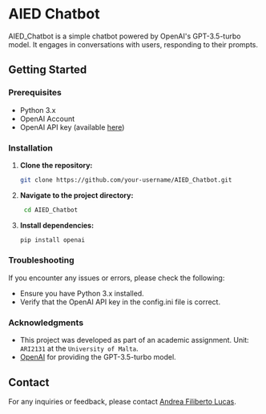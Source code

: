 # AIED Chatbot

AIED_Chatbot is a simple chatbot powered by OpenAI's GPT-3.5-turbo model. It engages in conversations with users, responding to their prompts.

## Getting Started

### Prerequisites

- Python 3.x
- OpenAI Account 
- OpenAI API key (available [here](https://platform.openai.com/api-keys))

### Installation

1. **Clone the repository:**

   ```bash
   git clone https://github.com/your-username/AIED_Chatbot.git
   ```
2. **Navigate to the project directory:**

   ```bash
    cd AIED_Chatbot
   ```
3. **Install dependencies:**

    ```bash
    pip install openai
    ```

### Troubleshooting
If you encounter any issues or errors, please check the following:

- Ensure you have Python 3.x installed.
- Verify that the OpenAI API key in the config.ini file is correct.

### Acknowledgments

- This project was developed as part of an academic assignment. Unit: `ARI2131` at the `University of Malta`.
- [OpenAI](https://platform.openai.com/docs/api-reference/introduction) for providing the GPT-3.5-turbo model.

## Contact

For any inquiries or feedback, please contact [Andrea Filiberto Lucas](mailto:andrealucasmalta@gmail.com).

